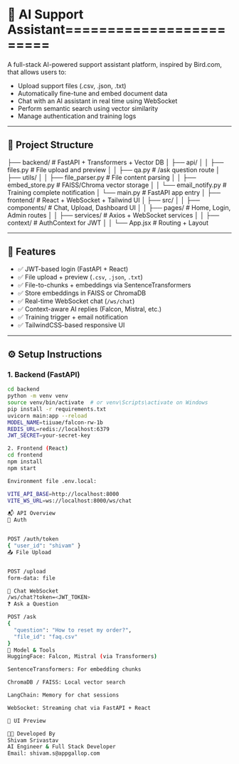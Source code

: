 # 🤖 AI Support Assistant========================

A full-stack AI-powered support assistant platform, inspired by Bird.com, that allows users to:

- Upload support files (.csv, .json, .txt)
- Automatically fine-tune and embed document data
- Chat with an AI assistant in real time using WebSocket
- Perform semantic search using vector similarity
- Manage authentication and training logs

---

## 📁 Project Structure
├── backend/ # FastAPI + Transformers + Vector DB
│ ├── api/
│ │ ├── files.py # File upload and preview
│ │ ├── qa.py # /ask question route
│ ├── utils/
│ │ ├── file_parser.py # File content parsing
│ │ ├── embed_store.py # FAISS/Chroma vector storage
│ │ └── email_notify.py # Training complete notification
│ └── main.py # FastAPI app entry
│
├── frontend/ # React + WebSocket + Tailwind UI
│ ├── src/
│ │ ├── components/ # Chat, Upload, Dashboard UI
│ │ ├── pages/ # Home, Login, Admin routes
│ │ ├── services/ # Axios + WebSocket services
│ │ ├── context/ # AuthContext for JWT
│ │ └── App.jsx # Routing + Layout


---

## 🚀 Features

- ✅ JWT-based login (FastAPI + React)
- ✅ File upload + preview (`.csv`, `.json`, `.txt`)
- ✅ File-to-chunks + embeddings via SentenceTransformers
- ✅ Store embeddings in FAISS or ChromaDB
- ✅ Real-time WebSocket chat (`/ws/chat`)
- ✅ Context-aware AI replies (Falcon, Mistral, etc.)
- ✅ Training trigger + email notification
- ✅ TailwindCSS-based responsive UI

---

## ⚙️ Setup Instructions

### 1. Backend (FastAPI)

```bash
cd backend
python -m venv venv
source venv/bin/activate  # or venv\Scripts\activate on Windows
pip install -r requirements.txt
uvicorn main:app --reload
MODEL_NAME=tiiuae/falcon-rw-1b
REDIS_URL=redis://localhost:6379
JWT_SECRET=your-secret-key

2. Frontend (React)
cd frontend
npm install
npm start

Environment file .env.local:

VITE_API_BASE=http://localhost:8000
VITE_WS_URL=ws://localhost:8000/ws/chat

📬 API Overview
🔐 Auth


POST /auth/token
{ "user_id": "shivam" }
📤 File Upload


POST /upload
form-data: file

💬 Chat WebSocket
/ws/chat?token=<JWT_TOKEN>
❓ Ask a Question

POST /ask
{
  "question": "How to reset my order?",
  "file_id": "faq.csv"
}
🧠 Model & Tools
HuggingFace: Falcon, Mistral (via Transformers)

SentenceTransformers: For embedding chunks

ChromaDB / FAISS: Local vector search

LangChain: Memory for chat sessions

WebSocket: Streaming chat via FastAPI + React

📸 UI Preview

👨‍💻 Developed By
Shivam Srivastav
AI Engineer & Full Stack Developer
Email: shivam.s@appgallop.com
